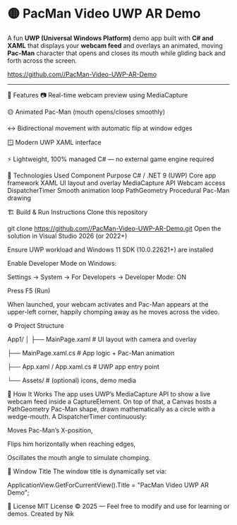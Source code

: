 # 🟡 PacMan Video UWP AR Demo

A fun **UWP (Universal Windows Platform)** demo app built with **C# and XAML** that displays your **webcam feed** and overlays an animated, moving **Pac-Man** character that opens and closes its mouth while gliding back and forth across the screen.

[https://github.com/<your-username>/PacMan-Video-UWP-AR-Demo](https://github.com/z1000biker/UWP-Demo-AR-Pacman/blob/master)

---

🚀 Features
📷 Real-time webcam preview using MediaCapture

🟡 Animated Pac-Man (mouth opens/closes smoothly)

↔️ Bidirectional movement with automatic flip at window edges

🪟 Modern UWP XAML interface

⚡ Lightweight, 100% managed C# — no external game engine required

🧩 Technologies Used
Component	Purpose
C# / .NET 9 (UWP)	Core app framework
XAML	UI layout and overlay
MediaCapture API	Webcam access
DispatcherTimer	Smooth animation loop
PathGeometry	Procedural Pac-Man drawing

🏗️ Build & Run Instructions
Clone this repository


git clone  https://github.com//PacMan-Video-UWP-AR-Demo.git
Open the solution in Visual Studio 2026 (or 2022+)

Ensure UWP workload and Windows 11 SDK (10.0.22621+) are installed

Enable Developer Mode on Windows:

Settings → System → For Developers → Developer Mode: ON

Press F5 (Run)

When launched, your webcam activates and Pac-Man appears at the upper-left corner, happily chomping away as he moves across the video.

⚙️ Project Structure

App1/
│
├── MainPage.xaml              # UI layout with camera and overlay

├── MainPage.xaml.cs           # App logic + Pac-Man animation

├── App.xaml / App.xaml.cs     # UWP app entry point

└── Assets/                    # (optional) icons, demo media

🧠 How It Works
The app uses UWP’s MediaCapture API to show a live webcam feed inside a CaptureElement.
On top of that, a Canvas hosts a PathGeometry Pac-Man shape, drawn mathematically as a circle with a wedge-mouth.
A DispatcherTimer continuously:

Moves Pac-Man’s X-position,

Flips him horizontally when reaching edges,

Oscillates the mouth angle to simulate chomping.

🪪 Window Title
The window title is dynamically set via:


ApplicationView.GetForCurrentView().Title = "PacMan Video UWP AR Demo";



📜 License
MIT License © 2025 — Feel free to modify and use for learning or demos.
Created by Nik
